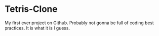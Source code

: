 # Tetris-Clone
My first ever project on Github. Probably not gonna be full of coding best practices. It is what it is I guess.

